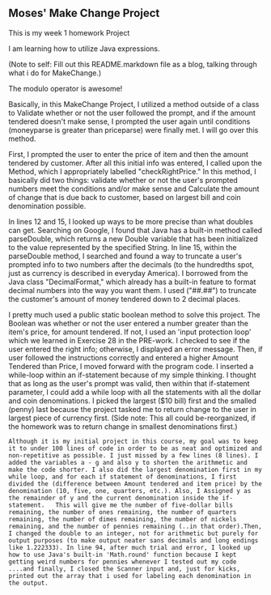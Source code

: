 ## Moses' Make Change Project
This is my week 1 homework Project

I am learning how to utilize Java expressions.

(Note to self: Fill out this README.markdown file as a blog, talking through what i do for MakeChange.)

The modulo operator is awesome!

Basically, in this MakeChange Project, I utilized a method outside of a class to Validate whether or not the user followed the prompt, and if the amount tendered doesn't make sense, I prompted the user again until conditions (moneyparse is greater than priceparse) were finally met. I will go over this method.

First, I prompted the user to enter the price of item and then the amount tendered by customer. After all this initial info was entered, I called upon the Method, which I appropriately labelled "checkRightPrice." In this method, I basically did two things: validate whether or not the user's prompted numbers meet the conditions and/or make sense and Calculate the amount of change that is due back to customer, based on largest bill and coin denomination possible.

In lines 12 and 15, I looked up ways to be more precise than what doubles can get. Searching on Google, I found that Java has a built-in method called parseDouble, which returns a new Double variable that has been initialized to the value represented by the specified String. In line 15, within the parseDouble method, I searched and found a way to truncate a user's prompted info to two numbers after the decimals (to the hundredths spot, just as currency is described in everyday America). I borrowed from the Java class "DecimalFormat," which already has a built-in feature to format decimal numbers into the way you want them. I used ("##.##") to truncate the customer's amount of money tendered down to 2 decimal places.

I pretty much used a public static boolean method to solve this project.  The Boolean was whether or not the user entered a number greater than the item's price, for amount tendered. If not, I used an 'input protection loop' which we learned in Exercise 28 in the PRE-work. I checked to see if the user entered the right info; otherwise, I displayed an error message. Then, if user followed the instructions correctly and entered a higher Amount Tendered than Price, I moved forward with the program code.  I inserted a while-loop within an if-statement because of my simple thinking. I thought that as long as the user's prompt was valid, then within that if-statement parameter, I could add a while loop with all the statements with all the dollar and coin denominations. I picked the largest ($10 bill) first and the smalled (penny) last because the project tasked me to return change to the user in largest piece of currency first. (Side note: This all could be-reorganized, if the homework was to return change in smallest denominations first.) 

	Although it is my initial project in this course, my goal was to keep it to under 100 lines of code in order to be as neat and optimized and non-repetitive as possible. I just missed by a few lines (8 lines). I added the variables a - g and also y to shorten the arithmetic and make the code shorter. I also did the largest denomination first in my while loop, and for each if statement of denominations, I first divided the (difference between Amount tendered and item price) by the denomination (10, five, one, quarters, etc.). Also, I Assigned y as the remainder of y and the current denomination inside the if-statement.   This will give me the number of five-dollar bills remaining, the number of ones remaining, the number of quarters remaining, the number of dimes remaining, the number of nickels remaining, and the number of pennies remaining (..in that order).Then, I changed the double to an integer, not for arithmetic but purely for output purposes (to make output neater sans decimals and long endings like 1.222333). In line 94, after much trial and error, I looked up how to use Java's built-in 'Math.round' function because I kept getting weird numbers for pennies whenever I tested out my code ....and finally, I closed the Scanner input and, just for kicks, printed out the array that i used for labeling each denomination in the output.     

